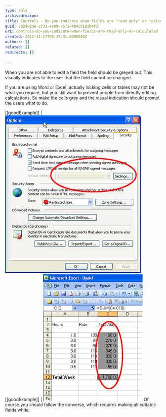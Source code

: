```yaml
---
type: rule
archivedreason: 
title: Controls - Do you indicate when fields are "read only" or "calculated"?
guid: c024923e-c733-4c89-a573-404cb191b4f5
uri: controls-do-you-indicate-when-fields-are-read-only-or-calculated
created: 2012-11-27T08:37:31.0000000Z
authors: []
related: []
redirects: []

---
```


When you are not able to edit a field the field should be greyed out. This visually indicates to the user that the field cannot be changed.

<!--endintro-->

If you are using Word or Excel, actually locking cells or tables may not be what you require, but you still want to prevent people from directly editing calculations. So make the cells grey and the visual indication should prompt the users what to do.

[[goodExample]]
| ![Read only fields should be greyed out](../../assets/GreyField.gif)
[[goodExample]]
| ![Calculated Fields in Excel should be in Grey](../../assets/GreyField-Excel.gif)
Of course you should follow the converse, which requires making all editable fields white.
